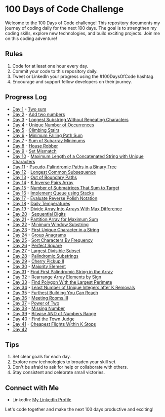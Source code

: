# 100 Days of Code Challenge

Welcome to the 100 Days of Code challenge! This repository documents my journey of coding daily for the next 100 days. The goal is to strengthen my coding skills, explore new technologies, and build exciting projects. Join me on this coding adventure!

## Rules
1. Code for at least one hour every day.
2. Commit your code to this repository daily.
3. Tweet or LinkedIn your progress using the #100DaysOfCode hashtag.
4. Encourage and support fellow developers on their journey.

## Progress Log
* [Day 1](#) - [Two sum](https://github.com/Ayushsaini20/100-Days-Of-Code/tree/main/DAY%201)
* [Day 2](#) - [Add two numbers](https://github.com/Ayushsaini20/100-Days-Of-Code/tree/main/DAY%202)
* [Day 3](#) - [Longest Substring Without Repeating Characters](https://github.com/Ayushsaini20/100-Days-Of-Code/tree/main/DAY3)
* [Day 4](#) - [Unique Number of Occurrences](https://github.com/Ayushsaini20/100-Days-Of-Code/tree/main/DAY4)
* [Day 5](#) - [Climbing Stairs](https://github.com/Ayushsaini20/100-Days-Of-Code/tree/main/DAY5)
* [Day 6](#) - [Minimum Falling Path Sum](https://github.com/Ayushsaini20/100-Days-Of-Code/tree/main/DAY6)
* [Day 7](#) - [Sum of Subarray Minimums](https://github.com/Ayushsaini20/100-Days-Of-Code/tree/main/DAY7)
* [Day 8](#) - [House Robber](https://github.com/Ayushsaini20/100-Days-Of-Code/tree/main/DAY8-HOUSE_ROBBER)
* [Day 9](#) - [Set Mismatch](https://github.com/Ayushsaini20/100-Days-Of-Code/tree/main/DAY%209-%20SET%20MISMATCH)
* [Day 10](#) - [Maximum Length of a Concatenated String with Unique Characters](https://github.com/Ayushsaini20/100-Days-Of-Code/tree/main/DAY%2010-Maximum%20Length%20of%20a%20Concatenated%20String%20with%20Unique%20Characters)
* [Day 11](#) - [Pseudo-Palindromic Paths in a Binary Tree](https://github.com/Ayushsaini20/100-Days-Of-Code/tree/main/DAY%2011%20-%20Pseudo-Palindromic%20Paths%20in%20a%20Binary%20Tree)
* [Day 12](#) - [Longest Common Subsequence](https://github.com/Ayushsaini20/100-Days-Of-Code/tree/main/DAY%2012-%20Longest%20Common%20Subsequence)
* [Day 13](#) - [Out of Boundary Paths](https://github.com/Ayushsaini20/100-Days-Of-Code/tree/main/DAYS%2013%20-%20Out%20of%20Boundary%20Paths)
* [Day 14](#) - [K Inverse Pairs  Array](https://github.com/Ayushsaini20/100-Days-Of-Code/tree/main/DAY%2014-%20%20K%20Inverse%20Pairs%20%20Array)
* [Day 15](#) - [Number of Submatrices That Sum to Target](https://github.com/Ayushsaini20/100-Days-Of-Code/tree/main/DAY%2015-%20Number%20of%20Submatrices%20That%20Sum%20to%20Target)
* [Day 16](#) - [Implement Queue using Stacks](https://github.com/Ayushsaini20/100-Days-Of-Code/tree/main/DAY%2016%20-%20Implement%20Queue%20using%20Stacks)
* [Day 17](#) - [Evaluate Reverse Polish Notation](https://github.com/Ayushsaini20/100-Days-Of-Code/tree/main/DAY%2017%20-%20Evaluate%20Reverse%20Polish%20Notation)
* [Day 18](#) - [Daily Temperatures](https://github.com/Ayushsaini20/100-Days-Of-Code/tree/main/DAY%2018%20-%20Daily%20Temperatures)
* [Day 19](#) - [Divide Array Into Arrays With Max Difference](https://github.com/Ayushsaini20/100-Days-Of-Code/tree/main/DAY%20-%2019%20Divide%20Array%20Into%20Arrays%20With%20Max%20Difference)
* [Day 20](#) - [Sequential Digits](https://github.com/Ayushsaini20/100-Days-Of-Code/tree/main/DAY-20%20Sequential%20Digits)
* [Day 21](#) - [Partition Array for Maximum Sum](https://github.com/Ayushsaini20/100-Days-Of-Code/tree/main/Day%2021%20Partition%20Array%20for%20Maximum%20Sum%20) 
* [Day 22](#) - [Minimum Window Substring](https://github.com/Ayushsaini20/100-Days-Of-Code/tree/main/DAY%2022%20-Minimum%20Window%20Substring)
* [Day 23](#) - [First Unique Character in a String](https://github.com/Ayushsaini20/100-Days-Of-Code/tree/main/DAY%2023%20-First%20Unique%20Character%20in%20a%20String)
* [Day 24](#) - [Group Anagrams](https://github.com/Ayushsaini20/100-Days-Of-Code/tree/main/DAY%2024-%20Group%20Anagrams%20) 
* [Day 25](#) - [Sort Characters By Frequency](https://github.com/Ayushsaini20/100-Days-Of-Code/tree/main/DAY%2025%20-Sort%20Characters%20By%20Frequency)
* [Day 26](#) - [Perfect Square](https://github.com/Ayushsaini20/100-Days-Of-Code/tree/main/DAY%2026%20-%20Perfect%20Squares)
* [Day 27](#) - [Largest Divisible Subset](https://github.com/Ayushsaini20/100-Days-Of-Code/tree/main/DAY%2027%20-%20Largest%20Divisible%20Subset)
* [Day 28](#) - [Palindromic Substrings](https://github.com/Ayushsaini20/100-Days-Of-Code/tree/main/DAY%2028-%20Palindromic%20Substrings)
* [Day 29](#) - [Cherry Pickup II](https://github.com/Ayushsaini20/100-Days-Of-Code/tree/main/DAY%2029-%20Cherry%20Pickup%20II)
* [Day 30](#) - [Majority Element](https://github.com/Ayushsaini20/100-Days-Of-Code/tree/main/DAY%2030%20-%20Majority%20Element)
* [Day 31](#) - [Find First Palindromic String in the Array](https://github.com/Ayushsaini20/100-Days-Of-Code/tree/main/DAY%2031-%20Find%20First%20Palindromic%20String%20in%20the%20Array)
* [Day 32](#) - [Rearrange Array Elements by Sign](https://github.com/Ayushsaini20/100-Days-Of-Code/tree/main/DAY%2032-%20Rearrange%20Array%20Elements%20by%20Sign)
* [Day 33](#) - [Find Polygon With the Largest Perimete](https://github.com/Ayushsaini20/100-Days-Of-Code/tree/main/DAY%2033-%20Find%20Polygon%20With%20the%20Largest%20Perimeter)
* [Day 34](#) - [Least Number of Unique Integers after K Removals](https://github.com/Ayushsaini20/100-Days-Of-Code/tree/main/DAY%2034%20-Least%20Number%20of%20Unique%20Integers%20after%20K%20Removals)
* [Day 35](#) - [Furthest Building You Can Reach](https://github.com/Ayushsaini20/100-Days-Of-Code/tree/main/DAY%2035-%20Furthest%20Building%20You%20Can%20Reach)
* [Day 36](#) - [Meeting Rooms III](https://github.com/Ayushsaini20/100-Days-Of-Code/tree/main/DAY%2036-%20Meeting%20Rooms%20III)
* [Day 37](#) - [Power of Two](https://github.com/Ayushsaini20/100-Days-Of-Code/tree/main/DAY%2037-%20Power%20of%20Two%20)
* [Day 38](#) - [Missing Number](https://github.com/Ayushsaini20/100-Days-Of-Code/tree/main/DAY%2038-%20Missing%20Number)
* [Day 39](#) - [Bitwise AND of Numbers Range](https://github.com/Ayushsaini20/100-Days-Of-Code/tree/main/DAY%2039-%20Bitwise%20AND%20of%20Numbers%20Range)
* [Day 40](#) - [Find the Town Judge](https://github.com/Ayushsaini20/100-Days-Of-Code/tree/main/DAY%2040-%20%20Find%20the%20Town%20Judge)
* [Day 41](#) - [Cheapest Flights Within K Stops](https://github.com/Ayushsaini20/100-Days-Of-Code/tree/main/DAY%2041-%20Cheapest%20Flights%20Within%20K%20Stops)
* [Day 42](#)


## Tips
1. Set clear goals for each day.
2. Explore new technologies to broaden your skill set.
3. Don't be afraid to ask for help or collaborate with others.
4. Stay consistent and celebrate small victories.

## Connect with Me
- LinkedIn: [My LinkedIn Profile](https://www.linkedin.com/in/ayush-saini-b23314237/)

Let's code together and make the next 100 days productive and exciting!

  
